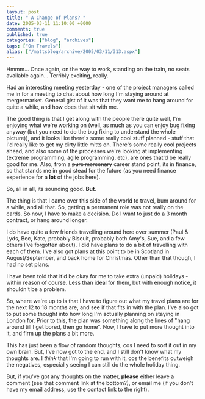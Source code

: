 ```yaml
---
layout: post
title: " A Change of Plans? "
date: 2005-03-11 11:10:00 +0000
comments: true
published: true
categories: ["blog", "archives"]
tags: ["On Travels"]
alias: ["/mattsblog/archive/2005/03/11/313.aspx"]
---
```

<!-- more -->

<P>Hmmm... Once again, on the way to work, standing on the train, no seats available again... Terribly exciting, really.</P>
 <P>Had an interesting meeting yesterday - one of the project managers called me in for a meeting to chat about how long I'm staying around at mergermarket. General gist of it was that they want me to hang around for quite a while, and how does that sit with me.</P>
 <P>The good thing is that I get along with the people there quite well, I'm enjoying what we're working on (well, as much as you can enjoy bug fixing anyway (but you need to do the bug fixing to understand the whole picture)), and it looks like there's some really cool stuff planned - stuff that I'd really like to get my dirty little mitts on. There's some really cool projects ahead, and also some of the processes we're looking at implementing (extreme programming, agile programming, etc), are ones that'd be really good for me. Also, from a <STRIKE>pure mercenary</STRIKE> career stand point, its in finance, so that stands me in good stead for the future (as you need finance experience for a <STRONG>lot</STRONG> of the jobs here).</P>
 <P>So, all in all, its sounding good. <STRONG>But</STRONG>.</P>
 <P>The thing is that I came over this side of the world to travel, bum around for a while, and all that. So, getting a permanent role was not really on the cards. So now, I have to make a decision. Do I want to just do a 3 month contract, or hang around longer.</P>
 <P>I do have quite a few friends travelling around here over summer (Paul &amp; Lyds, Bec, Kate, probably Biscuit, probably both Amy's, Sue, and a few others I've forgotten about). I did have plans to do a bit of travelling with each of them. I've also got plans at this point to be in Scotland in August/September, and back home for Christmas. Other than that though, I had no set plans.</P>
 <P>I have been told that it'd be okay for me to take extra (unpaid) holidays - within reason of course. Less than ideal for them, but with enough notice, it shouldn't be a problem.</P>
 <P>So, where we're up to is that I have to figure out what my travel plans are for the next 12 to 18 months are, and see if that fits in with the plan. I've also got to put some thought into how long I'm actually planning on staying in London for. Prior to this, the plan was something along the lines of "hang around till I get bored, then go home". Now, I have to put more thought into it, and firm up the plans a bit more.</P>
 <P>This has just been a&nbsp;flow of random thoughts, cos I need to sort it out in my own brain. But, I've now got to the end, and I still don't know what my thoughts are. I <EM>think</EM> that I'm going to run with it, cos the benefits outweigh the negatives, especially seeing I can still do the whole holiday thing.</P>
 <P>But, if you've got any thoughts on the matter, <STRONG>please</STRONG> either leave a comment (see that comment link at the bottom?), or email me (if you don't have my email address, use the contact link to the right).</P>
